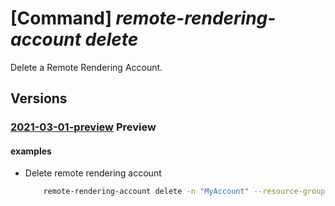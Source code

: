# [Command] _remote-rendering-account delete_

Delete a Remote Rendering Account.

## Versions

### [2021-03-01-preview](/Resources/mgmt-plane/L3N1YnNjcmlwdGlvbnMve30vcmVzb3VyY2Vncm91cHMve30vcHJvdmlkZXJzL21pY3Jvc29mdC5taXhlZHJlYWxpdHkvcmVtb3RlcmVuZGVyaW5nYWNjb3VudHMve30=/2021-03-01-preview.xml) **Preview**

<!-- mgmt-plane /subscriptions/{}/resourcegroups/{}/providers/microsoft.mixedreality/remoterenderingaccounts/{} 2021-03-01-preview -->

#### examples

- Delete remote rendering account
    ```bash
        remote-rendering-account delete -n "MyAccount" --resource-group "MyResourceGroup"
    ```
